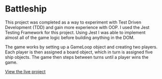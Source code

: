 # Battleship

This project was completed as a way to experiment with
Test Driven Development (TDD) and gain more experience with OOP. I used the Jest Testing Framework for this project.
Using Jest I was able to implement almost all of the game logic
before building anything in the DOM.

The game works by setting up a GameLoop object and creating two players.
Each player is then assigned a board object, which in turn is assigned five ship objects.
The game then steps between turns until a player wins the game.

<a href="#">View the live project</a>
